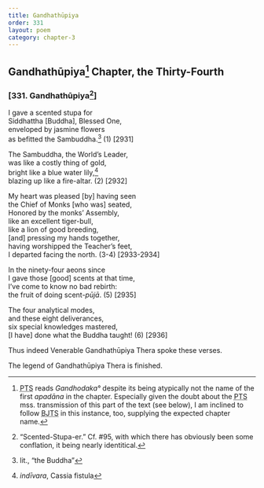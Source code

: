 ```yaml
---
title: Gandhathūpiya
order: 331
layout: poem
category: chapter-3
---
```


## Gandhathūpiya[^1] Chapter, the Thirty-Fourth

### \[331. Gandhathūpiya[^2]\]

I gave a scented stupa for  
Siddhattha \[Buddha\], Blessed One,  
enveloped by jasmine flowers  
as befitted the Sambuddha.[^3] (1) \[2931\]

The Sambuddha, the World’s Leader,  
was like a costly thing of gold,  
bright like a blue water lily,[^4]  
blazing up like a fire-altar. (2) \[2932\]

My heart was pleased \[by\] having seen  
the Chief of Monks \[who was\] seated,  
Honored by the monks’ Assembly,  
like an excellent tiger-bull,  
like a lion of good breeding,  
\[and\] pressing my hands together,  
having worshipped the Teacher’s feet,  
I departed facing the north. (3-4) \[2933-2934\]

In the ninety-four aeons since  
I gave those \[good\] scents at that time,  
I’ve come to know no bad rebirth:  
the fruit of doing scent-*pūjā*. (5) \[2935\]

The four analytical modes,  
and these eight deliverances,  
six special knowledges mastered,  
\[I have\] done what the Buddha taught! (6) \[2936\]

Thus indeed Venerable Gandhathūpiya Thera spoke these verses.

The legend of Gandhathūpiya Thera is finished.

[^1]: <abbr title="Pali Text Society">PTS</abbr> reads *Gandhodaka°* despite its being atypically not the name of the first *apadāna* in the chapter. Especially given the doubt about the <abbr title="Pali Text Society">PTS</abbr> mss. transmission of this part of the text (see below), I am inclined to follow <abbr title="Buddha Jayanthi Tripitaka Series">BJTS</abbr> in this instance, too, supplying the expected chapter name.

[^2]: “Scented-Stupa-er.” Cf. \#95, with which there has obviously been some conflation, it being nearly identitical.

[^3]: lit., “the Buddha”

[^4]: *indīvara*, Cassia fistula
